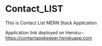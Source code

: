 # Contact_LIST
This is Contact List MERN Stack  Application 


Application link deployed on Heroku:-https://contactappkeeper.herokuapp.com
